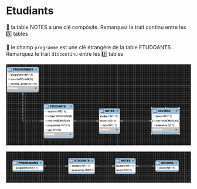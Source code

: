# Etudiants


:pushpin: la table NOTES a une clé composite. Remarquez le trait continu entre les :three: tables

:pushpin: le champ `programme` est une clé étrangère de la table ETUDOANTS . Remarquez le trait `discontinu` entre les :two: tables

![image](images/schema.png)

![image](images/pk-fk.png)
